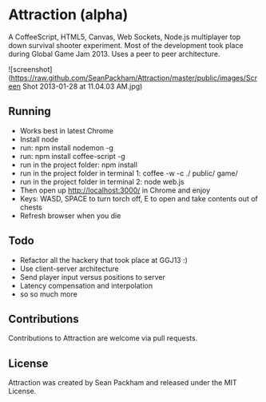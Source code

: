 Attraction (alpha)
=====

A CoffeeScript, HTML5, Canvas, Web Sockets, Node.js multiplayer top down survival shooter experiment. Most of the development took place during Global Game Jam 2013. Uses a peer to peer architecture.

![screenshot](https://raw.github.com/SeanPackham/Attraction/master/public/images/Screen Shot 2013-01-28 at 11.04.03 AM.jpg)

Running
-----

- Works best in latest Chrome
- Install node
- run: npm install nodemon -g
- run: npm install coffee-script -g
- run in the project folder: npm install
- run in the project folder in terminal 1: coffee -w -c ./ public/ game/
- run in the project folder in terminal 2: node web.js
- Then open up [http://localhost:3000/](http://localhost:3000/) in Chrome and enjoy
- Keys: WASD, SPACE to turn torch off, E to open and take contents out of chests
- Refresh browser when you die

Todo
-----

- Refactor all the hackery that took place at GGJ13 :)
- Use client-server architecture
- Send player input versus positions to server
- Latency compensation and interpolation
- so so much more

Contributions
-----

Contributions to Attraction are welcome via pull requests.

License
-----

Attraction was created by Sean Packham and released under the MIT License.
